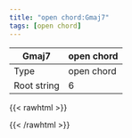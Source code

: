 ```yaml
---
title: "open chord:Gmaj7"
tags: [open chord]
---
```


|Gmaj7|open chord|
|---|---|
|Type|open chord|
|Root string|6|
{{< rawhtml >}}
<div class="container"></div>
<script>
const selector = '#container';
const chord = new ChordBox(selector);
chord.draw((new String("320002")));
</script>
{{< /rawhtml >}}

